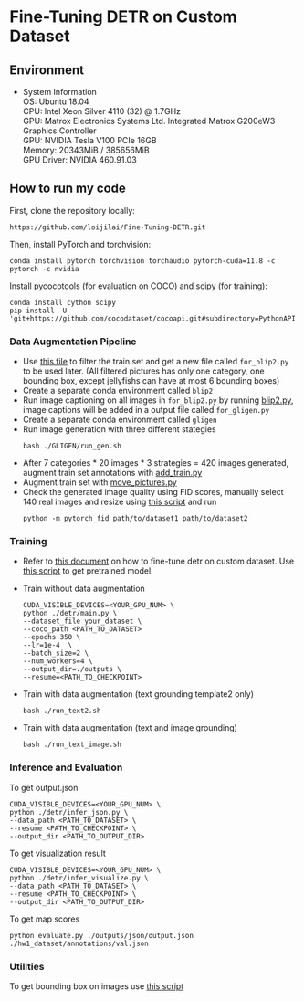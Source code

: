 # Fine-Tuning DETR on Custom Dataset

## Environment

* System Information  
    OS: Ubuntu 18.04  
    CPU: Intel Xeon Silver 4110 (32) @ 1.7GHz  
    GPU: Matrox Electronics Systems Ltd. Integrated Matrox G200eW3 Graphics Controller  
    GPU: NVIDIA Tesla V100 PCIe 16GB  
    Memory: 20343MiB / 385656MiB  
    GPU Driver: NVIDIA 460.91.03  

## How to run my code
First, clone the repository locally:
```
https://github.com/loijilai/Fine-Tuning-DETR.git
```
Then, install PyTorch and torchvision:
```
conda install pytorch torchvision torchaudio pytorch-cuda=11.8 -c pytorch -c nvidia
```
Install pycocotools (for evaluation on COCO) and scipy (for training):
```
conda install cython scipy
pip install -U 'git+https://github.com/cocodataset/cocoapi.git#subdirectory=PythonAPI'
```

### Data Augmentation Pipeline
* Use [this file](./filter_trainset.py) to filter the train set and get a new file called `for_blip2.py` to be used later. (All filtered pictures has only one category, one bounding box, except jellyfishs can have at most 6 bounding boxes)
* Create a separate conda environment called `blip2`
* Run image captioning on all images in `for_blip2.py` by running [blip2.py](blip2.py), image captions will be added in a output file called `for_gligen.py`
* Create a separate conda environment called `gligen`
* Run image generation with three different stategies
    ```
    bash ./GLIGEN/run_gen.sh
    ```
* After 7 categories * 20 images * 3 strategies = 420 images generated, augment train set annotations with [add_train.py](add_train.py)
* Augment train set with [move_pictures.py](move_pictures.py)
* Check the generated image quality using FID scores, manually select 140 real images and resize using [this script](manually_select_140_photos.py) and run
    ```
    python -m pytorch_fid path/to/dataset1 path/to/dataset2
    ```

### Training
* Refer to [this document](./utils/detr_finetune.md) on how to fine-tune detr on custom dataset. Use [this script](./utils/finetune_prepare.py) to get pretrained model.

* Train without data augmentation
    ```
    CUDA_VISIBLE_DEVICES=<YOUR_GPU_NUM> \
    python ./detr/main.py \
    --dataset_file your_dataset \
    --coco_path <PATH_TO_DATASET>
    --epochs 350 \
    --lr=1e-4  \
    --batch_size=2 \
    --num_workers=4 \
    --output_dir=./outputs \
    --resume=<PATH_TO_CHECKPOINT>
    ```
* Train with data augmentation (text grounding template2 only)
    ```
    bash ./run_text2.sh
    ```
* Train with data augmentation (text and image grounding)
    ```
    bash ./run_text_image.sh
    ```

### Inference and Evaluation
To get output.json
```
CUDA_VISIBLE_DEVICES=<YOUR_GPU_NUM> \
python ./detr/infer_json.py \
--data_path <PATH_TO_DATASET> \
--resume <PATH_TO_CHECKPOINT> \
--output_dir <PATH_TO_OUTPUT_DIR>
```
To get visualization result
```
CUDA_VISIBLE_DEVICES=<YOUR_GPU_NUM> \
python ./detr/infer_visualize.py \
--data_path <PATH_TO_DATASET> \
--resume <PATH_TO_CHECKPOINT> \
--output_dir <PATH_TO_OUTPUT_DIR>
```

To get map scores
```
python evaluate.py ./outputs/json/output.json ./hw1_dataset/annotations/val.json 
```
### Utilities
To get bounding box on images use [this script](./utils/load_data_anno.py)
